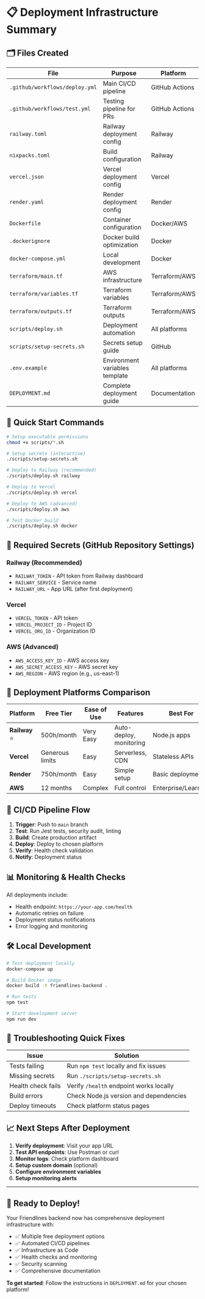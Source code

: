 # 📋 Deployment Infrastructure Summary

## 🗂️ Files Created

| File | Purpose | Platform |
|------|---------|----------|
| `.github/workflows/deploy.yml` | Main CI/CD pipeline | GitHub Actions |
| `.github/workflows/test.yml` | Testing pipeline for PRs | GitHub Actions |
| `railway.toml` | Railway deployment config | Railway |
| `nixpacks.toml` | Build configuration | Railway |
| `vercel.json` | Vercel deployment config | Vercel |
| `render.yaml` | Render deployment config | Render |
| `Dockerfile` | Container configuration | Docker/AWS |
| `.dockerignore` | Docker build optimization | Docker |
| `docker-compose.yml` | Local development | Docker |
| `terraform/main.tf` | AWS infrastructure | Terraform/AWS |
| `terraform/variables.tf` | Terraform variables | Terraform/AWS |
| `terraform/outputs.tf` | Terraform outputs | Terraform/AWS |
| `scripts/deploy.sh` | Deployment automation | All platforms |
| `scripts/setup-secrets.sh` | Secrets setup guide | GitHub |
| `.env.example` | Environment variables template | All platforms |
| `DEPLOYMENT.md` | Complete deployment guide | Documentation |

## 🚀 Quick Start Commands

```bash
# Setup executable permissions
chmod +x scripts/*.sh

# Setup secrets (interactive)
./scripts/setup-secrets.sh

# Deploy to Railway (recommended)
./scripts/deploy.sh railway

# Deploy to Vercel
./scripts/deploy.sh vercel

# Deploy to AWS (advanced)
./scripts/deploy.sh aws

# Test Docker build
./scripts/deploy.sh docker
```

## 🔑 Required Secrets (GitHub Repository Settings)

### Railway (Recommended)
- `RAILWAY_TOKEN` - API token from Railway dashboard
- `RAILWAY_SERVICE` - Service name
- `RAILWAY_URL` - App URL (after first deployment)

### Vercel
- `VERCEL_TOKEN` - API token
- `VERCEL_PROJECT_ID` - Project ID
- `VERCEL_ORG_ID` - Organization ID

### AWS (Advanced)
- `AWS_ACCESS_KEY_ID` - AWS access key
- `AWS_SECRET_ACCESS_KEY` - AWS secret key
- `AWS_REGION` - AWS region (e.g., us-east-1)

## 🎯 Deployment Platforms Comparison

| Platform | Free Tier | Ease of Use | Features | Best For |
|----------|-----------|-------------|----------|----------|
| **Railway** ⭐ | 500h/month | Very Easy | Auto-deploy, monitoring | Node.js apps |
| **Vercel** | Generous limits | Easy | Serverless, CDN | Stateless APIs |
| **Render** | 750h/month | Easy | Simple setup | Basic deployments |
| **AWS** | 12 months | Complex | Full control | Enterprise/Learning |

## 🔄 CI/CD Pipeline Flow

1. **Trigger**: Push to `main` branch
2. **Test**: Run Jest tests, security audit, linting
3. **Build**: Create production artifact
4. **Deploy**: Deploy to chosen platform
5. **Verify**: Health check validation
6. **Notify**: Deployment status

## 📊 Monitoring & Health Checks

All deployments include:
- Health endpoint: `https://your-app.com/health`
- Automatic retries on failure
- Deployment status notifications
- Error logging and monitoring

## 🛠️ Local Development

```bash
# Test deployment locally
docker-compose up

# Build Docker image
docker build -t friendlines-backend .

# Run tests
npm test

# Start development server
npm run dev
```

## 🚨 Troubleshooting Quick Fixes

| Issue | Solution |
|-------|----------|
| Tests failing | Run `npm test` locally and fix issues |
| Missing secrets | Run `./scripts/setup-secrets.sh` |
| Health check fails | Verify `/health` endpoint works locally |
| Build errors | Check Node.js version and dependencies |
| Deploy timeouts | Check platform status pages |

## 📈 Next Steps After Deployment

1. **Verify deployment**: Visit your app URL
2. **Test API endpoints**: Use Postman or curl
3. **Monitor logs**: Check platform dashboard
4. **Setup custom domain** (optional)
5. **Configure environment variables**
6. **Setup monitoring alerts**

---

## 🎉 Ready to Deploy!

Your Friendlines backend now has comprehensive deployment infrastructure with:
- ✅ Multiple free deployment options
- ✅ Automated CI/CD pipelines  
- ✅ Infrastructure as Code
- ✅ Health checks and monitoring
- ✅ Security scanning
- ✅ Comprehensive documentation

**To get started**: Follow the instructions in `DEPLOYMENT.md` for your chosen platform! 